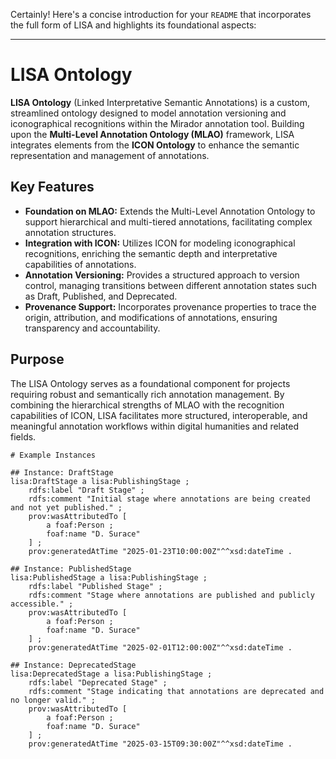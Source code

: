 Certainly! Here's a concise introduction for your `README` that incorporates the full form of LISA and highlights its foundational aspects:

---

# LISA Ontology

**LISA Ontology** (Linked Interpretative Semantic Annotations) is a custom, streamlined ontology designed to model annotation versioning and iconographical recognitions within the Mirador annotation tool. Building upon the **Multi-Level Annotation Ontology (MLAO)** framework, LISA integrates elements from the **ICON Ontology** to enhance the semantic representation and management of annotations.

## Key Features

- **Foundation on MLAO:** Extends the Multi-Level Annotation Ontology to support hierarchical and multi-tiered annotations, facilitating complex annotation structures.
- **Integration with ICON:** Utilizes ICON for modeling iconographical recognitions, enriching the semantic depth and interpretative capabilities of annotations.
- **Annotation Versioning:** Provides a structured approach to version control, managing transitions between different annotation states such as Draft, Published, and Deprecated.
- **Provenance Support:** Incorporates provenance properties to trace the origin, attribution, and modifications of annotations, ensuring transparency and accountability.

## Purpose

The LISA Ontology serves as a foundational component for projects requiring robust and semantically rich annotation management. By combining the hierarchical strengths of MLAO with the recognition capabilities of ICON, LISA facilitates more structured, interoperable, and meaningful annotation workflows within digital humanities and related fields.


```ttl
# Example Instances

## Instance: DraftStage
lisa:DraftStage a lisa:PublishingStage ;
    rdfs:label "Draft Stage" ;
    rdfs:comment "Initial stage where annotations are being created and not yet published." ;
    prov:wasAttributedTo [
        a foaf:Person ;
        foaf:name "D. Surace"
    ] ;
    prov:generatedAtTime "2025-01-23T10:00:00Z"^^xsd:dateTime .

## Instance: PublishedStage
lisa:PublishedStage a lisa:PublishingStage ;
    rdfs:label "Published Stage" ;
    rdfs:comment "Stage where annotations are published and publicly accessible." ;
    prov:wasAttributedTo [
        a foaf:Person ;
        foaf:name "D. Surace"
    ] ;
    prov:generatedAtTime "2025-02-01T12:00:00Z"^^xsd:dateTime .

## Instance: DeprecatedStage
lisa:DeprecatedStage a lisa:PublishingStage ;
    rdfs:label "Deprecated Stage" ;
    rdfs:comment "Stage indicating that annotations are deprecated and no longer valid." ;
    prov:wasAttributedTo [
        a foaf:Person ;
        foaf:name "D. Surace"
    ] ;
    prov:generatedAtTime "2025-03-15T09:30:00Z"^^xsd:dateTime .
```
